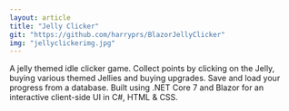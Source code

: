 ```yaml
---
layout: article
title: "Jelly Clicker"
git: "https://github.com/harryprs/BlazorJellyClicker"
img: "jellyclickerimg.jpg"
---
```


A jelly themed idle clicker game. Collect points by clicking on the Jelly, buying various themed Jellies and buying upgrades.
Save and load your progress from a database.
Built using .NET Core 7 and Blazor for an interactive client-side UI in C#, HTML & CSS.